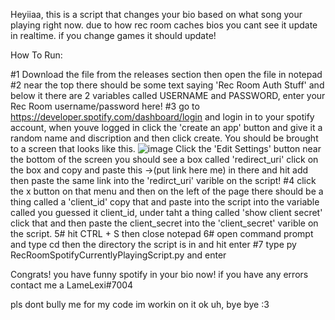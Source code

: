 Heyiiaa, this is a script that changes your bio based on what song your playing right now. due to how rec room caches bios you cant see it update in realtime. if you change games it should update!

How To Run:

#1 Download the file from the releases section then open the file in notepad
#2 near the top there should be some text saying 'Rec Room Auth Stuff' and below it there are 2 variables called USERNAME and PASSWORD, enter your Rec Room username/password here!
#3 go to https://developer.spotify.com/dashboard/login and login in to your spotify account, when youve logged in click the 'create an app' button and give it a random name and discription and then click create. 
You should be brought to a screen that looks like this. 
![image](https://user-images.githubusercontent.com/105751836/197631198-9cd572f9-d68c-44fa-92ce-c0a9cd49e1a6.png)
Click the 'Edit Settings' button near the bottom of the screen you should see a box called 'redirect_uri' click on the box and copy and paste this ->(put link here me) in there and hit add then paste the same link into the 'redirct_uri' varible on the script!
#4 click the x button on that menu and then on the left of the page there should be a thing called a 'client_id' copy that and paste into the script into the variable called you guessed it client_id, under taht a thing called 'show client secret' click that and then paste the client_secret into the 'client_secret' varible on the script.
5# hit CTRL + S then close notepad
6# open command prompt and type cd then the directory the script is in and hit enter
#7 type py RecRoomSpotifyCurrentlyPlayingScript.py and enter 

Congrats! you have funny spotify in your bio now!
if you have any errors contact me a LameLexi#7004






pls dont bully me for my code im workin on it
ok uh, bye bye :3

